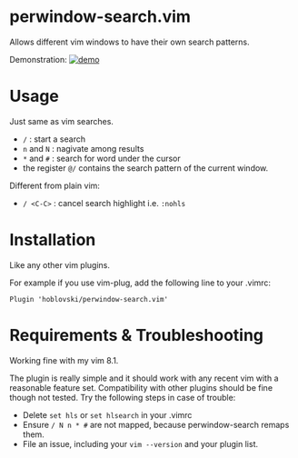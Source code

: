 # perwindow-search.vim
Allows different vim windows to have their own search patterns.

Demonstration:
[![demo](https://asciinema.org/a/565707.svg)](https://asciinema.org/a/565707)

# Usage
Just same as vim searches.
* `/` : start a search
* `n` and `N` : nagivate among results
* `*` and `#` : search for word under the cursor
* the register `@/` contains the search pattern of the current window.

Different from plain vim:
* `/ <C-C>` : cancel search highlight i.e. `:nohls`

# Installation
Like any other vim plugins.

For example if you use vim-plug, add the following line to your .vimrc:
```
Plugin 'hoblovski/perwindow-search.vim'
```

# Requirements & Troubleshooting
Working fine with my vim 8.1.

The plugin is really simple and it should work with any recent vim with a
reasonable feature set.  Compatibility with other plugins should be fine though
not tested.
Try the following steps in case of trouble:
* Delete `set hls` or `set hlsearch` in your .vimrc
* Ensure `/ N n * #` are not mapped, because perwindow-search remaps them.
* File an issue, including your `vim --version` and your plugin list.

